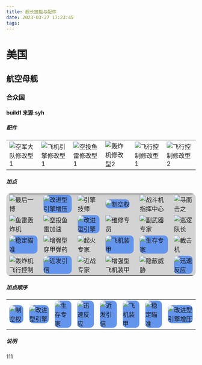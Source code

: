```yaml
---
title: 舰长技能与配件
date: 2023-03-27 17:23:45
tags:
---
```

# 美国
## 航空母舰
### 合众国

#### build1 来源:syh

##### 配件
<table>
  <tr>
    <td>
      <img src="https://iwarship.net/wowsdb/static/img/modernization/icon_modernization_PCM003_Airplanes_Mod_I.png" title="空军大队修改型1">
    </td>
    <td>
      <img src="https://iwarship.net/wowsdb/static/img/modernization/icon_modernization_PCM068_PlaneEngine_Mod_I.png" title="飞机引擎修改型1">
    </td>
    <td>
      <img src="https://iwarship.net/wowsdb/static/img/modernization/icon_modernization_PCM071_TorpedoBombs_Mod_I.png" title="空投鱼雷修改型1">
    </td>
    <td>
      <img src="https://iwarship.net/wowsdb/static/img/modernization/icon_modernization_PCM065_DiveBomber_Mod_I.png" title="轰炸机修改型2">
    </td>
    <td>
      <img src="https://iwarship.net/wowsdb/static/img/modernization/icon_modernization_PCM009_FlightControl_Mod_I.png" title="飞行控制修改型1">
    </td>
    <td>
      <img src="https://iwarship.net/wowsdb/static/img/modernization/icon_modernization_PCM016_FlightControl_Mod_II.png" title="飞行控制修改型2">
    </td>
  </tr>
</table>

##### 加点
<table style="background-color:LightGray;border-radius:10px">
  <tr>
    <td>
      <img src="https://iwarship.net/wowsdb/static/img/skill/planes_forsage_renewal.png" title="最后一博">
    </td>
    <td>
      <img src="https://iwarship.net/wowsdb/static/img/skill/planes_forsage_duration.png" style="background-color:CornflowerBlue;border-radius:10px" title="改进型引擎增压">
    </td>
    <td>
      <img src="https://iwarship.net/wowsdb/static/img/skill/planes_consumables_speedbooster_reload.png" title="引擎技师">
    </td>
    <td>
      <img src="https://iwarship.net/wowsdb/static/img/skill/planes_reload.png" style="background-color:CornflowerBlue;border-radius:10px" title="制空权">
    </td>
    <td>
      <img src="https://iwarship.net/wowsdb/static/img/skill/consumables_fighter_additional.png" title="战斗机指挥中心">
    </td>
    <td>
      <img src="https://iwarship.net/wowsdb/static/img/skill/planes_consumables_callfighters_range.png" title="寻而击之">
    </td>
  </tr>
  <tr>
    <td>
      <img src="https://iwarship.net/wowsdb/static/img/skill/planes_torpedo_armingrange.png" title="鱼雷轰炸机">
    </td>
    <td>
      <img src="https://iwarship.net/wowsdb/static/img/skill/planes_torpedo_speed.png" title="空投鱼雷加速">
    </td>
    <td>
      <img src="https://iwarship.net/wowsdb/static/img/skill/planes_speed.png" style="background-color:CornflowerBlue;border-radius:10px" title="改进型引擎">
    </td>
    <td>
      <img src="https://iwarship.net/wowsdb/static/img/skill/planes_consumables_regeneratehealth_upgrade.png" title="维修专员">
    </td>
    <td>
      <img src="https://iwarship.net/wowsdb/static/img/skill/aa_damage_constant_bubbles_cv.png" title="副武器专家">
    </td>
    <td>
      <img src="https://iwarship.net/wowsdb/static/img/skill/planes_consumables_callfighters_additional.png" title="巡逻队长">
    </td>
  </tr>
  <tr>
    <td>
      <img src="https://iwarship.net/wowsdb/static/img/skill/planes_aiming_boost.png" style="background-color:CornflowerBlue;border-radius:10px" title="稳定瞄准">
    </td>
    <td>
      <img src="https://iwarship.net/wowsdb/static/img/skill/planes_ap_damage.png" title="增强型穿甲弹药">
    </td>
    <td>
      <img src="https://iwarship.net/wowsdb/static/img/skill/he_fire_probability_cv.png" title="起火专家">
    </td>
    <td>
      <img src="https://iwarship.net/wowsdb/static/img/skill/planes_defense_damage_constant.png" style="background-color:CornflowerBlue;border-radius:10px" title="飞机装甲">
    </td>
    <td>
      <img src="https://iwarship.net/wowsdb/static/img/skill/planes_hp.png" style="background-color:CornflowerBlue;border-radius:10px" title="生存专家">
    </td>
    <td>
      <img src="https://iwarship.net/wowsdb/static/img/skill/planes_consumables_callfighters_upgrade.png" title="截击机">
    </td>
  </tr>
  <tr>
    <td>
      <img src="https://iwarship.net/wowsdb/static/img/skill/planes_divebomber_speed.png" title="轰炸机飞行控制">
    </td>
    <td>
      <img src="https://iwarship.net/wowsdb/static/img/skill/planes_torpedo_uw_reduced.png" style="background-color:CornflowerBlue;border-radius:10px" title="近发引信">
    </td>
    <td>
      <img src="https://iwarship.net/wowsdb/static/img/skill/atba_upgrade.png" title="近战专家">
    </td>
    <td>
      <img src="https://iwarship.net/wowsdb/static/img/skill/planes_defense_damage_bubbles.png" title="增强型飞机装甲">
    </td>
    <td>
      <img src="https://iwarship.net/wowsdb/static/img/skill/detection_visibility_crashcrew.png" title="隐蔽威胁">
    </td>
    <td>
      <img src="https://iwarship.net/wowsdb/static/img/skill/planes_consumables_callfighters_preparationtime.png" style="background-color:CornflowerBlue;border-radius:10px" title="迅速反应">
    </td>
  </tr>
</table>

##### 加点顺序
<table>
  <tr>
    <td>
      <img src="https://iwarship.net/wowsdb/static/img/skill/planes_reload.png" style="background-color:CornflowerBlue;border-radius:10px" title="制空权">
    </td>
    <td>
      <img src="https://iwarship.net/wowsdb/static/img/skill/planes_speed.png" style="background-color:CornflowerBlue;border-radius:10px" title="改进型引擎">
    </td>
    <td>
      <img src="https://iwarship.net/wowsdb/static/img/skill/planes_hp.png" style="background-color:CornflowerBlue;border-radius:10px" title="生存专家">
    </td>
    <td>
      <img src="https://iwarship.net/wowsdb/static/img/skill/planes_consumables_callfighters_preparationtime.png" style="background-color:CornflowerBlue;border-radius:10px" title="迅速反应">
    </td>
    <td>
      <img src="https://iwarship.net/wowsdb/static/img/skill/planes_torpedo_uw_reduced.png" style="background-color:CornflowerBlue;border-radius:10px" title="近发引信">
    </td>
    <td>
      <img src="https://iwarship.net/wowsdb/static/img/skill/planes_defense_damage_constant.png" style="background-color:CornflowerBlue;border-radius:10px" title="飞机装甲">
    </td>
    <td>
      <img src="https://iwarship.net/wowsdb/static/img/skill/planes_aiming_boost.png" style="background-color:CornflowerBlue;border-radius:10px" title="稳定瞄准">
    </td>
    <td>
      <img src="https://iwarship.net/wowsdb/static/img/skill/planes_forsage_duration.png" style="background-color:CornflowerBlue;border-radius:10px" title="改进型引擎增压">
    </td>
  </tr>
</table>

##### 说明
111